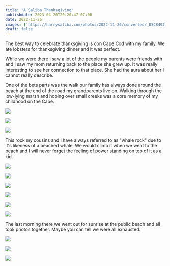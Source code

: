 ```yaml
---
title: "A Saliba Thanksgiving"
publishdate: 2023-04-20T20:20:47-07:00
date: 2022-11-26
images: ['https://harrysaliba.com/photos/2022-11-26/converted/_DSC8492.jpg']
draft: false
---
```


The best way to celebrate thanksgiving is con Cape Cod with my family.  We ate lobsters for thanksgiving dinner and it was perfect.

While we were there I saw a lot of the people my parents were friends with and I saw my mom returning back to the place she grew up.  It was really interesting to see her connection to that place.  She had the aura about her I cannot really describe.

One of the bets parts was the walk our family has always done around the beach at the end of the road my grandparents live on.  Walking through the low-lying marsh and hoping over small creeks was a core memory of my childhood on the Cape.

![](https://harrysaliba.com/photos/2022-11-26/converted/_DSC8221.jpg)

![](https://harrysaliba.com/photos/2022-11-26/converted/_DSC8222.jpg)

![](https://harrysaliba.com/photos/2022-11-26/converted/_DSC8251.jpg)

This rock my cousins and I have always referred to as "whale rock" due to it's likeness of a beached whale.  We would climb it when we went to the beach and I will never forget the feeling of power standing on top of it as a kid.

![](https://harrysaliba.com/photos/2022-11-26/converted/_DSC8268.jpg)

![](https://harrysaliba.com/photos/2022-11-26/converted/_DSC8269.jpg)

![](https://harrysaliba.com/photos/2022-11-26/converted/_DSC8287.jpg)

![](https://harrysaliba.com/photos/2022-11-26/converted/_DSC8299.jpg)

![](https://harrysaliba.com/photos/2022-11-26/converted/_DSC8305.jpg)

![](https://harrysaliba.com/photos/2022-11-26/converted/_DSC8313.jpg)

The last morning there we went out for sunrise at the public beach and all took photos together.  Maybe you can tell we were all exhausted.

![](https://harrysaliba.com/photos/2022-11-26/converted/_DSC8480.jpg)

![](https://harrysaliba.com/photos/2022-11-26/converted/_DSC8492.jpg)

![](https://harrysaliba.com/photos/2022-11-26/converted/_DSC8503.jpg)